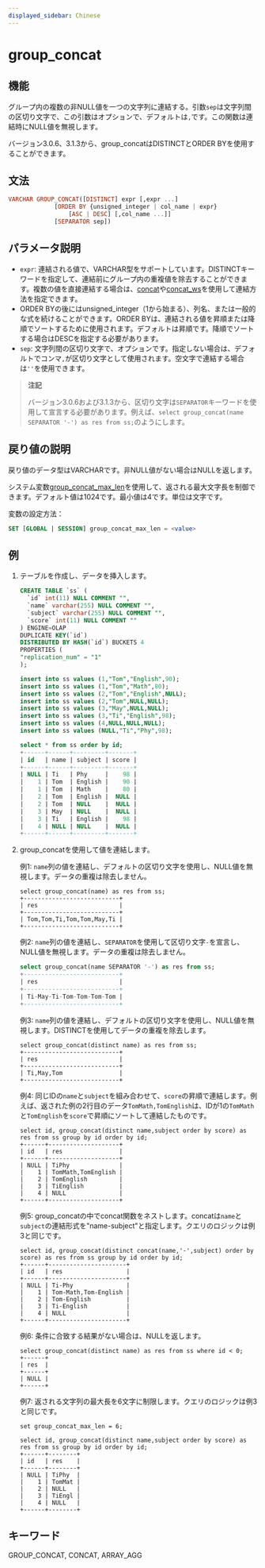 ```yaml
---
displayed_sidebar: Chinese
---
```


# group_concat

## 機能

グループ内の複数の非NULL値を一つの文字列に連結する。引数`sep`は文字列間の区切り文字で、この引数はオプションで、デフォルトは`,`です。この関数は連結時にNULL値を無視します。

バージョン3.0.6、3.1.3から、group_concatはDISTINCTとORDER BYを使用することができます。

## 文法

```Haskell
VARCHAR GROUP_CONCAT([DISTINCT] expr [,expr ...]
             [ORDER BY {unsigned_integer | col_name | expr}
                 [ASC | DESC] [,col_name ...]]
             [SEPARATOR sep])
```

## パラメータ説明

- `expr`: 連結される値で、VARCHAR型をサポートしています。DISTINCTキーワードを指定して、連結前にグループ内の重複値を除去することができます。複数の値を直接連結する場合は、[concat](../string-functions/concat.md)や[concat_ws](../string-functions/concat_ws.md)を使用して連結方法を指定できます。
- ORDER BYの後にはunsigned_integer（1から始まる）、列名、または一般的な式を続けることができます。ORDER BYは、連結される値を昇順または降順でソートするために使用されます。デフォルトは昇順です。降順でソートする場合はDESCを指定する必要があります。
- `sep`: 文字列間の区切り文字で、オプションです。指定しない場合は、デフォルトでコンマ`,`が区切り文字として使用されます。空文字で連結する場合は`''`を使用できます。

> **注記**
>
> バージョン3.0.6および3.1.3から、区切り文字は`SEPARATOR`キーワードを使用して宣言する必要があります。例えば、`select group_concat(name SEPARATOR '-') as res from ss;`のようにします。

## 戻り値の説明

戻り値のデータ型はVARCHARです。非NULL値がない場合はNULLを返します。

システム変数[group_concat_max_len](../../../reference/System_variable.md#group_concat_max_len)を使用して、返される最大文字長を制御できます。デフォルト値は1024です。最小値は4です。単位は文字です。

変数の設定方法：

```sql
SET [GLOBAL | SESSION] group_concat_max_len = <value>
```

## 例

1. テーブルを作成し、データを挿入します。

   ```sql
   CREATE TABLE `ss` (
     `id` int(11) NULL COMMENT "",
     `name` varchar(255) NULL COMMENT "",
     `subject` varchar(255) NULL COMMENT "",
     `score` int(11) NULL COMMENT ""
   ) ENGINE=OLAP
   DUPLICATE KEY(`id`)
   DISTRIBUTED BY HASH(`id`) BUCKETS 4
   PROPERTIES (
   "replication_num" = "1"
   );

   insert into ss values (1,"Tom","English",90);
   insert into ss values (1,"Tom","Math",80);
   insert into ss values (2,"Tom","English",NULL);
   insert into ss values (2,"Tom",NULL,NULL);
   insert into ss values (3,"May",NULL,NULL);
   insert into ss values (3,"Ti","English",98);
   insert into ss values (4,NULL,NULL,NULL);
   insert into ss values (NULL,"Ti","Phy",98);

   select * from ss order by id;
   +------+------+---------+-------+
   | id   | name | subject | score |
   +------+------+---------+-------+
   | NULL | Ti   | Phy     |    98 |
   |    1 | Tom  | English |    90 |
   |    1 | Tom  | Math    |    80 |
   |    2 | Tom  | English |  NULL |
   |    2 | Tom  | NULL    |  NULL |
   |    3 | May  | NULL    |  NULL |
   |    3 | Ti   | English |    98 |
   |    4 | NULL | NULL    |  NULL |
   +------+------+---------+-------+
   ```

2. group_concatを使用して値を連結します。

   例1: `name`列の値を連結し、デフォルトの区切り文字を使用し、NULL値を無視します。データの重複は除去しません。

   ```plain
   select group_concat(name) as res from ss;
   +---------------------------+
   | res                       |
   +---------------------------+
   | Tom,Tom,Ti,Tom,Tom,May,Ti |
   +---------------------------+
   ```

   例2: `name`列の値を連結し、`SEPARATOR`を使用して区切り文字`-`を宣言し、NULL値を無視します。データの重複は除去しません。

   ```sql
   select group_concat(name SEPARATOR '-') as res from ss;
   +---------------------------+
   | res                       |
   +---------------------------+
   | Ti-May-Ti-Tom-Tom-Tom-Tom |
   +---------------------------+
   ```

   例3: `name`列の値を連結し、デフォルトの区切り文字を使用し、NULL値を無視します。DISTINCTを使用してデータの重複を除去します。

    ```plain
   select group_concat(distinct name) as res from ss;
   +---------------------------+
   | res                       |
   +---------------------------+
   | Ti,May,Tom                |
   +---------------------------+
   ```

   例4: 同じIDの`name`と`subject`を組み合わせて、`score`の昇順で連結します。例えば、返された例の2行目のデータ`TomMath,TomEnglish`は、IDが1の`TomMath`と`TomEnglish`を`score`で昇順にソートして連結したものです。

   ```plain
   select id, group_concat(distinct name,subject order by score) as res from ss group by id order by id;
   +------+--------------------+
   | id   | res                |
   +------+--------------------+
   | NULL | TiPhy              |
   |    1 | TomMath,TomEnglish |
   |    2 | TomEnglish         |
   |    3 | TiEnglish          |
   |    4 | NULL               |
   +------+--------------------+
   ```

   例5: group_concatの中でconcat関数をネストします。concatは`name`と`subject`の連結形式を"name-subject"と指定します。クエリのロジックは例3と同じです。

   ```plain
   select id, group_concat(distinct concat(name,'-',subject) order by score) as res from ss group by id order by id;
   +------+----------------------+
   | id   | res                  |
   +------+----------------------+
   | NULL | Ti-Phy               |
   |    1 | Tom-Math,Tom-English |
   |    2 | Tom-English          |
   |    3 | Ti-English           |
   |    4 | NULL                 |
   +------+----------------------+
   ```

   例6: 条件に合致する結果がない場合は、NULLを返します。

   ```plain
   select group_concat(distinct name) as res from ss where id < 0;
   +------+
   | res  |
   +------+
   | NULL |
   +------+
   ```

   例7: 返される文字列の最大長を6文字に制限します。クエリのロジックは例3と同じです。

   ```plain
   set group_concat_max_len = 6;

   select id, group_concat(distinct name,subject order by score) as res from ss group by id order by id;
   +------+--------+
   | id   | res    |
   +------+--------+
   | NULL | TiPhy  |
   |    1 | TomMat |
   |    2 | NULL   |
   |    3 | TiEngl |
   |    4 | NULL   |
   +------+--------+
   ```

## キーワード

GROUP_CONCAT, CONCAT, ARRAY_AGG
